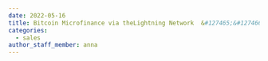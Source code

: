 ```yaml
---
date: 2022-05-16
title: Bitcoin Microfinance via theLightning Network  &#127465;&#127466;
categories:
  - sales
author_staff_member: anna
---
```

